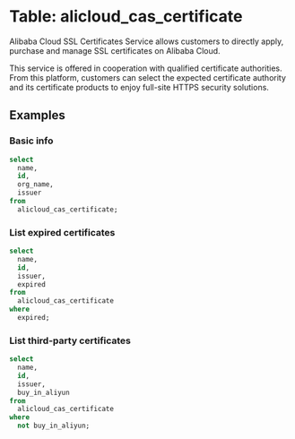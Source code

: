 # Table: alicloud_cas_certificate

Alibaba Cloud SSL Certificates Service allows customers to directly apply, purchase and manage SSL certificates on Alibaba Cloud.

This service is offered in cooperation with qualified certificate authorities. From this platform, customers can select the expected certificate authority and its certificate products to enjoy full-site HTTPS security solutions.

## Examples

### Basic info

```sql
select
  name,
  id,
  org_name,
  issuer
from
  alicloud_cas_certificate;
```

### List expired certificates

```sql
select
  name,
  id,
  issuer,
  expired
from
  alicloud_cas_certificate
where
  expired;
```

### List third-party certificates

```sql
select
  name,
  id,
  issuer,
  buy_in_aliyun
from
  alicloud_cas_certificate
where
  not buy_in_aliyun;
```
